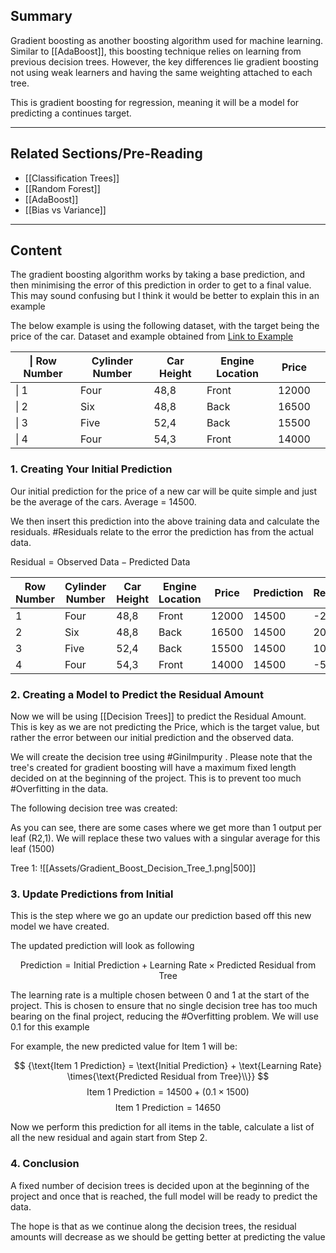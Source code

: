 ## Summary

Gradient boosting as another boosting algorithm used for machine learning. 
Similar to [[AdaBoost]], this boosting technique relies on learning from previous decision trees. However, the key differences lie gradient boosting not using weak learners and having the same weighting attached to each tree.

This is gradient boosting for regression, meaning it will be a model for predicting a continues target.

-------------------------------------------------------------------
## Related Sections/Pre-Reading

- [[Classification Trees]]
- [[Random Forest]]
- [[AdaBoost]]
- [[Bias vs Variance]]


-------------------------------------------------------------------
## Content

The gradient boosting algorithm works by taking a base prediction, and then minimising the error of this prediction in order to get to a final value. This may sound confusing but I think it would be better to explain this in an example

The below example is using the following dataset, with the target being the price of the car. Dataset and example obtained from [Link to Example](https://www.analyticsvidhya.com/blog/2021/09/gradient-boosting-algorithm-a-complete-guide-for-beginners/#:~:text=What%20is%20Gradient%20Boosting%3F,%2C%20typically%20decision%20trees%2C%20sequentially.)

| \| Row Number | Cylinder Number | Car Height | Engine Location | Price |     |
| ------------- | --------------- | ---------- | --------------- | ----- | --- |
| \| 1          | Four            | 48,8       | Front           | 12000 |     |
| \| 2          | Six             | 48,8       | Back            | 16500 |     |
| \| 3          | Five            | 52,4       | Back            | 15500 |     |
| \| 4          | Four            | 54,3       | Front           | 14000 |     |
### 1. Creating Your Initial Prediction

Our initial prediction for the price of a new car will be quite simple and just be the average of the cars.
Average = 14500.

We then insert this prediction into the above training data and calculate the residuals. #Residuals relate to the error the prediction has from the actual data. 

${\text{Residual} = \text{Observed Data} - \text{Predicted Data}}$

| Row Number | Cylinder Number | Car Height | Engine Location | Price | Prediction | Residual |
|------------|-----------------|------------|-----------------|-------|------------|----------|
| 1          | Four            | 48,8       | Front           | 12000 | 14500      | -2500    |
| 2          | Six             | 48,8       | Back            | 16500 | 14500      | 2000     |
| 3          | Five            | 52,4       | Back            | 15500 | 14500      | 1000     |
| 4          | Four            | 54,3       | Front           | 14000 | 14500      | -500     |

### 2. Creating a Model to Predict the Residual Amount

Now we will be using [[Decision Trees]] to predict the Residual Amount. This is key as we are not predicting the Price, which is the target value, but rather the error between our initial prediction and the observed data. 

We will create the decision tree using #GiniImpurity . Please note that the tree's created for gradient boosting will have a maximum fixed length decided on at the beginning of the project. This is to prevent too much #Overfitting in the data.

The following decision tree was created:

As you can see, there are some cases where we get more than 1 output per leaf (R2,1). We will replace these two values with a singular average for this leaf (1500)

Tree 1:
![[Assets/Gradient_Boost_Decision_Tree_1.png|500]]


### 3. Update Predictions from Initial

This is the step where we go an update our prediction based off this new model we have created.

The updated prediction will look as following

$$
{\text{Prediction} = \text{Initial Prediction} + \text{Learning Rate} \times{\text{Predicted Residual from Tree}}}
$$

The learning rate is a multiple chosen between 0 and 1 at the start of the project. This is chosen to ensure that no single decision tree has too much bearing on the final project, reducing the #Overfitting problem. We will use 0.1 for this example

For example, the new predicted value for Item 1 will be:

$$
{\text{Item 1 Prediction} = \text{Initial Prediction} + \text{Learning Rate} \times{\text{Predicted Residual from Tree}\\}}
$$
$$
{\text{Item 1 Prediction} = 14500 + (0.1\times{1500} )}
$$
$$
{\text{Item 1 Prediction} = 14650}
$$

Now we perform this prediction for all items in the table, calculate a list of all the new residual and again start from Step 2.

### 4. Conclusion 

A fixed number of decision trees is decided upon at the beginning of the project and once that is reached, the full model will be ready to predict the data. 

The hope is that as we continue along the decision trees, the residual amounts will decrease as we should be getting better at predicting the value
